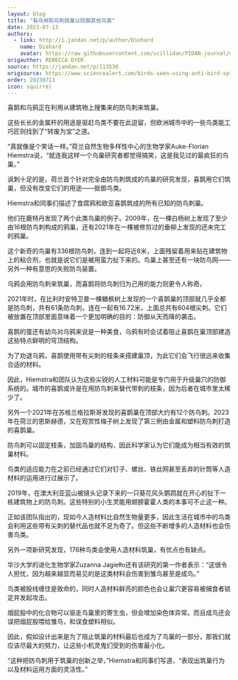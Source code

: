 ```yaml
---
layout: blog
title: "有鸟用防鸟刺筑巢以防御其他鸟类"
date: 2023-07-13
authors:
  - link: http://i.jandan.net/p/author/Diehard
    name: Diehard
    avatar: https://raw.githubusercontent.com/scillidan/PIDAN-journal/main/asset/yafa.png
origauthor: REBECCA DYER
source: https://jandan.net/p/113536
origsource: https://www.sciencealert.com/birds-seen-using-anti-bird-spikes-to-protect-their-nests-from-well-other-birds
order: 20230713
icon: squirrel
---
```


喜鹊和乌鸦正在利用从建筑物上搜集来的防鸟刺来筑巢。

这些长长的金属杆的用途是驱赶鸟类不要在此逗留，但欧洲城市中的一些鸟类能工巧匠则找到了“转废为宝”之道。

“真就像是个笑话一样。”荷兰自然生物多样性中心的生物学家Auke-Florian Hiemstra说，“就连我这样一个鸟巢研究者都觉得搞笑，这是我见过的最疯狂的鸟巢。”

讽刺十足的是，荷兰首个针对完全由防鸟刺筑成的鸟巢的研究发现，喜鹊用它们筑巢，但没有改变它们的用途——抵御鸟类。

Hiemstra和同事们描述了食腐鸦和欧亚喜鹊筑成的所有已知的防鸟刺巢。

他们在鹿特丹发现了两个此类鸟巢的例子。2009年，在一棵白杨树上发现了至少由16根防鸟刺构成的鸦巢，还有2021年在一棵被修剪过的垂柳上发现的还未完工的鸦巢。

这个新奇的鸟巢有336根防鸟刺，连到一起将近8米，上面残留着用来贴在建筑物上的粘合剂，也就是说它们是被用蛮力扯下来的。鸟巢上甚至还有一块防鸟网——另外一种有意思的失败防鸟装置。

乌鸦会用防鸟刺来筑巢，而喜鹊将防鸟刺归为己用的能力则更令人称奇。

2021年时，在比利时安特卫普一棵糖枫树上发现的一个喜鹊巢的顶部就几乎全都是防鸟刺，共有61条防鸟刺，连在一起有16.72米，上面总共有604根尖刺。它们被放置在顶部里面意味着一个更加明确的目的：防御从天而降的袭击。

喜鹊的蛋还有幼鸟对乌鸦来说是一种美食，乌鸦有时会试着阻止喜鹊在巢顶部建造这些特点鲜明的穹顶结构。

为了劝退乌鸦，喜鹊使用带有尖刺的枝条来搭建巢顶，为此它们会飞行很远来收集合适的材料。

因此，Hiemstra和团队认为这些尖锐的人工材料可能是专门用于升级巢穴的防御系统的。城市的喜鹊或许是在用防鸟刺来替代带刺的枝条，因为后者在城市里太稀少了。

另外一个2021年在苏格兰格拉斯哥发现的喜鹊巢在顶部大约有12个防鸟刺。2023年在荷兰的恩斯赫德，又在观赏性梅子树上发现了第三例由金属和塑料防鸟刺打造的喜鹊巢。

防鸟刺可以固定枝条，加固鸟巢的结构，因此科学家认为它们能成为相当有效的筑巢材料。

鸟类的适应能力在之前已经通过它们对钉子、螺丝、铁丝网甚至丢弃的针筒等人造材料的运用进行过展示了。

2019年，在澳大利亚蓝山被镜头记录下来的一只葵花风头鹦鹉就在开心的扯下一栋建筑物上的防鸟刺。这些特别的小生灵能用翅膀霍霍人类的本事可不止这一种。

正如该团队指出的，现如今人造材料比自然生物量更多，因此生活在城市中的鸟类会利用这些带有尖刺的替代品也就不足为奇了。但这些不断增多的人造材料也会伤害鸟类。

另外一项新研究发现，176种鸟类会使用人造材料筑巢，有优点也有缺点。

华沙大学的进化生物学家Zuzanna Jagiełło还有该研究的第一作者表示：“这很令人担忧，因为越来越显而易见的是这类材料会伤害到雏鸟甚至是成鸟。”

鸟类被股线缠住是致命的，同时人造材料鲜亮的颜色也会让巢穴更容易被捕食者锁定并发起攻击。

烟屁股中的化合物可以驱走鸟巢里的寄生虫，但会增加染色体异常。而且成鸟还会误把烟屁股喂给雏鸟，和误食塑料相似。

因此，假如设计出来是为了阻止筑巢的材料最后也成为了鸟巢的一部分，那我们就应该尽最大的努力，让这些小机灵鬼们受到的伤害最小化。

“这种把防鸟刺用于筑巢的创新之举，”Hiemstra和同事们写道，“表现出筑巢行为以及材料运用方面的灵活性。”

